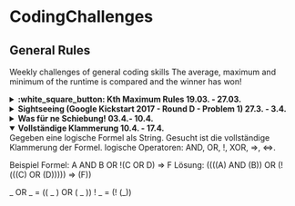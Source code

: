 # CodingChallenges

## General Rules

Weekly challenges of general coding skills
The average, maximum and minimum of the runtime is compared and the winner has won!


<details>
<summary>
<strong> :white_square_button: Kth Maximum Rules 19.03. - 27.03. </strong>
</summary>
Find the kth maximum of a list of n elements

if n  is 0 the solution is -1000
if k is bigger than n find the minimum of the list
</details>
<details>
<summary>
<strong> Sightseeing (Google Kickstart 2017 - Round D - Problem 1) 27.3. - 3.4. </strong>
</summary>
When you travel, you like to spend time sightseeing in as many cities as possible, but sometimes you might not be able to because you need to catch the bus to the next city. To maximize your travel enjoyment, you decide to write a program to optimize your schedule.

You begin at city 1 at time 0 and plan to travel to cities 2 to N in ascending order, visiting every city. There is a bus service from every city i to the next city i + 1. The i-th bus service runs on a schedule that is specified by 3 integers: Si, Fi and Di, the start time, frequency and ride duration. Formally, this means that there is a bus leaving from city i at all times Si + xFi, where x is an integer and x ≥ 0, and the bus takes Di time to reach city i + 1.

At each city between 1 and N - 1, inclusive, you can decide to spend Ts time sightseeing before waiting for the next bus, or you can immediately wait for the next bus. You cannot go sightseeing multiple times in the same city. You may assume that boarding and leaving buses takes no time. You must arrive at city N by time Tf at the latest. (Note that you cannot go sightseeing in city N, even if you arrive early. There's nothing to see there!)

What is the maximum number of cities you can go sightseeing in?

### Input
The input starts with one line containing one integer T, which is the number of test cases. T test cases follow.

Each test case begins with a line containing 3 integers, N, Ts and Tf, representing the number of cities, the time taken for sightseeing in any city, and the latest time you can arrive in city N.

This is followed by N - 1 lines. On the i-th line, there are 3 integers, Si, Fi and Di, indicating the start time, frequency, and duration of buses travelling from city i to city i + 1.

### Output
For each test case, output one line containing Case #x: y, where x is the test case number (starting from 1) and y is the maximum number of cities you can go sightseeing in such that you can still arrive at city N by time Tf at the latest. If it is impossible to arrive at city N by time Tf, output Case #x: IMPOSSIBLE.

### Limits
1 ≤ T ≤ 100.
Time limit: 20 seconds per test set.
Memory limit: 1GB.


#### Small dataset (Test set 1 - Visible)
2 ≤ N ≤ 16.
1 ≤ Si ≤ 5000.
1 ≤ Fi ≤ 5000.
1 ≤ Di ≤ 5000.
1 ≤ Ts ≤ 5000.
1 ≤ Tf ≤ 5000.


#### Large dataset (Test set 2 - Hidden)
2 ≤ N ≤ 2000.
1 ≤ Si ≤ 109.
1 ≤ Fi ≤ 109.
1 ≤ Di ≤ 109.
1 ≤ Ts ≤ 109.
1 ≤ Tf ≤ 109.

### Sample
**Input**
4
4 3 12
3 2 1
6 2 2
1 3 2
3 2 30
1 2 27
3 2 1
4 1 11
2 1 2
4 1 5
8 2 2
5 10 5000
14 27 31
27 11 44
30 8 20
2000 4000 3

**Output:**
Case #1: 2
Case #2: 0
Case #3: IMPOSSIBLE
Case #4: 4

In the first test case, you can go sightseeing in city 1, catching the bus leaving at time 3 and arriving at time 4. You can go sightseeing in city 2, leaving on the bus at time 8. When you arrive in city 3 at time 10 you immediately board the next bus and arrive in city 4 just in time at time 12.
</details>
<details>
<summary>
<strong> Was für ne Schiebung! 03.4.- 10.4.  </strong>
</summary>
Aufgabe finde eine Verschiebung v für die gilt |v| minimal und ex eine Quersumme q von den Spalten für M, so dass |q - k| miminal.

#### Input: Matrix M nxm, int k

#### Output: int[] v

### Beispiel:

für k = 1,3,7,20

(1  4  5) (0)   (4  5  1) (1) (5  1  4) (2)
(2  8  3) (0)   (2  8  3) (0) (2  8  3) (0)
|3  12 8|       |6  13 4|     |7  9  7|

(1  4  5) (0)   (4  5  1) (1) (5  1  4) (2)
(8  3  2) (1)   (8  3  2) (1) (8  3  2) (1)
|9  7  7|       |12 8  3|     |13 4  6|

(1  4  5) (0)   (4  5  1) (1) (5  1  4) (2)
(3  2  8) (2)   (3  2  8) (2) (3  2  8) (2)
|4  6  13|      |7  7  9|     |8  3  12|

Lösungen:

1:  (0, 0)
3:  (0, 0)
7:  (0, 1)
20: (1, 0)
</details>
<details open>
<summary>
<strong> Vollständige Klammerung 10.4. - 17.4. </strong>
</summary>
Gegeben eine logische Formel als String. Gesucht ist die vollständige Klammerung der Formel.
logische Operatoren: AND, OR, !, XOR, =>, <=>.


Beispiel Formel: A AND B OR !(C OR D) => F
Lösung: ((((A) AND (B)) OR (!(((C) OR (D))))) => (F))


_ OR _ = (( _ ) OR ( _ ))
! _  = (! (_))

</details>
